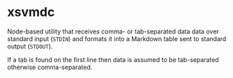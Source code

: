 # xsvmdc

Node-based utility that receives comma- or tab-separated data data over
standard input (`STDIN`) and formats it into a Markdown table sent to standard
output (`STDOUT`).

If a tab is found on the first line then data is assumed to be tab-separated
otherwise comma-separated.
